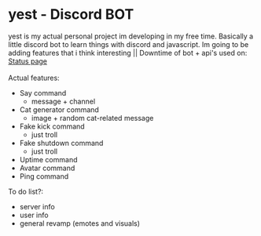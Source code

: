 # yest - Discord BOT
yest is my actual personal project im developing in my free time. Basically a little discord bot to learn things with discord and javascript. Im going to be adding features that i think interesting || Downtime of bot + api's used on: [Status page](https://killmself.betteruptime.com)
<br><br>
Actual features:
 - Say command
    - message + channel
 - Cat generator command
    - image + random cat-related message
 - Fake kick command
    - just troll
 - Fake shutdown command
    - just troll
 - Uptime command
 - Avatar command
 - Ping command

To do list?:
 - server info
 - user info
 - general revamp (emotes and visuals)
